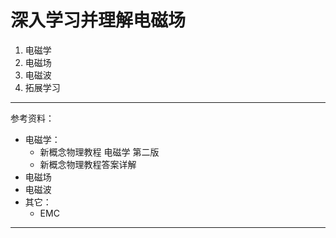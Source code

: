 深入学习并理解电磁场
====
1. 电磁学
2. 电磁场
3. 电磁波
4. 拓展学习
----
参考资料：
- 电磁学：
  - 新概念物理教程 电磁学 第二版
  - 新概念物理教程答案详解
- 电磁场
- 电磁波
- 其它：
  - EMC
----
